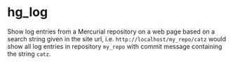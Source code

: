 # hg_log

Show log entries from a Mercurial repository on a web page based on a search string given in the site url, i.e. `http://localhost/my_repo/catz` would show all log entries in repository `my_repo` with commit message containing the string `catz`.
